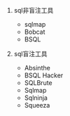 1. sql非盲注工具
    + sqlmap
    + Bobcat
    + BSQL

2. sql盲注工具
    + Absinthe
    + BSQL Hacker
    + SQLBrute
    + Sqlmap
    + Sqlninja
    + Squeeza

```{.python .input}

```
